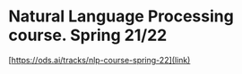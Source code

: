 # Natural Language Processing course. Spring 21/22
[https://ods.ai/tracks/nlp-course-spring-22](link)
